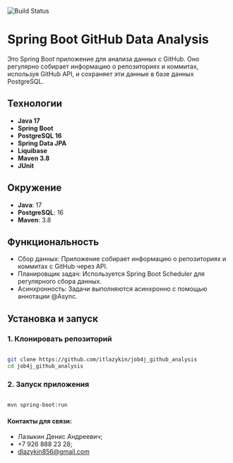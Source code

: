 ![Build Status](https://github.com/itlazykin/job4j_github_analysis/actions/workflows/maven.yml/badge.svg)

# Spring Boot GitHub Data Analysis

Это Spring Boot приложение для анализа данных с GitHub. Оно регулярно собирает информацию о репозиториях и коммитах, используя GitHub API, и сохраняет эти данные в базе данных PostgreSQL.

## Технологии

- **Java 17**
- **Spring Boot**
- **PostgreSQL 16**
- **Spring Data JPA**
- **Liquibase** 
- **Maven 3.8**
- **JUnit** 

## Окружение

- **Java**: 17
- **PostgreSQL**: 16
- **Maven**: 3.8

## Функциональность

- Сбор данных: Приложение собирает информацию о репозиториях и коммитах с GitHub через API.
- Планировщик задач: Используется Spring Boot Scheduler для регулярного сбора данных.
- Асинхронность: Задачи выполняются асинхронно с помощью аннотации @Async.

## Установка и запуск

### 1. Клонировать репозиторий

```bash

git clone https://github.com/itlazykin/job4j_github_analysis
cd job4j_github_analysis
```
### 2. Запуск приложения
```bash

mvn spring-boot:run
```

#### Контакты для связи:
* Лазыкин Денис Андреевич;
* +7 926 888 23 28;
* dlazykin856@gmail.com